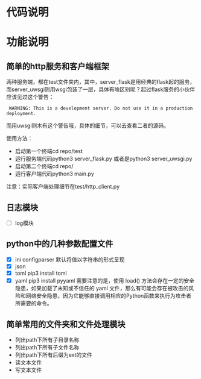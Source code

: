 # 代码说明

# 功能说明
## 简单的http服务和客户端框架
两种服务端，都在test文件夹内，其中，server_flask是用经典的flask起的服务，而server_uwsgi则用wsgi包装了一层，具体有啥区别呢？起过flask服务的小伙伴应该见过这个警告：
```
 WARNING: This is a development server. Do not use it in a production deployment.
```
而用uwsgi则木有这个警告哦，具体的细节，可以去查看二者的源码。

使用方法：
- 启动第一个终端cd repo/test
- 运行服务端代码python3 server_flask.py 或者是python3 server_uwsgi.py
- 启动第二个终端cd repo/
- 运行客户端代码python3 main.py

注意：实际客户端处理细节在test/http_client.py
 

## 日志模块
- [ ] log模块  

## python中的几种参数配置文件
- [x] ini
    configparser 默认将值以字符串的形式呈现
- [x] json
- [x] toml
    pip3 install toml
- [x] yaml
    pip3 install pyyaml
    需要注意的是，使用 load() 方法会存在一定的安全隐患，如果加载了未知或不信任的 yaml 文件，那么有可能会存在被攻击的风险和网络安全隐患，因为它能够直接调用相应的Python函数来执行为攻击者所需要的命令。

## 简单常用的文件夹和文件处理模块
- 列出path下所有子目录名称
- 列出path下所有子文件名称
- 列出path下所有后缀为ext的文件
- 读文本文件
- 写文本文件